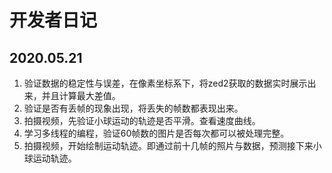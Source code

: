 # 开发者日记

## 2020.05.21

1. 验证数据的稳定性与误差，在像素坐标系下，将zed2获取的数据实时展示出来，并且计算最大差值。
2. 验证是否有丢帧的现象出现，将丢失的帧数都表现出来。
3. 拍摄视频，先验证小球运动的轨迹是否平滑。查看速度曲线。
4. 学习多线程的编程，验证60帧数的图片是否每次都可以被处理完整。
5. 拍摄视频，开始绘制运动轨迹。即通过前十几帧的照片与数据，预测接下来小球运动轨迹。